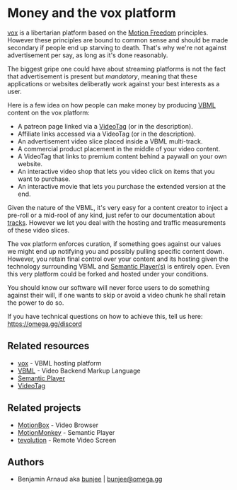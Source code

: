 # Money and the vox platform

[vox](https://vox.omega.gg/about/instance) is a libertarian platform based on the [Motion Freedom](https://omega.gg/about/MotionFreedom)
principles. However these principles are bound to common sense and should be made secondary if
people end up starving to death. That's why we're not against advertisement per say, as long as
it's done reasonably.

The biggest gripe one could have about streaming platforms is not the fact that advertisement is
present but *mandatory*, meaning that these applications or websites deliberatly work against your
best interests as a user.

Here is a few idea on how people can make money by producing [VBML](https://omega.gg/VBML) content
on the vox platform:
- A patreon page linked via a [VideoTag](https://omega.gg/about/VideoTag) (or in the description).
- Affiliate links accessed via a VideoTag (or in the description).
- An advertisement video slice placed inside a VBML multi-track.
- A commercial product placement in the middle of your video content.
- A VideoTag that links to premium content behind a paywall on your own website.
- An interactive video shop that lets you video click on items that you want to purchase.
- An interactive movie that lets you purchase the extended version at the end.

Given the nature of the VBML, it's very easy for a content creator to inject a pre-roll or a
mid-rool of any kind, just refer to our documentation about [tracks](https://omega.gg/VBML/track).
However we let you deal with the hosting and traffic measurements of these video slices.

The vox platform enforces curation, if something goes against our values we might end up notifying
you and possibly pulling specific content down. However, you retain final control over your content
and its hosting given the technology surrounding VBML and [Semantic Player(s)](https://omega.gg/about/SemanticPlayer)
is entirely open. Even this very platform could be forked and hosted under your conditions.

You should know our software will never force users to do something against their will, if one
wants to skip or avoid a video chunk he shall retain the power to do so.

If you have technical questions on how to achieve this, tell us here: https://omega.gg/discord

## Related resources

- [vox](../README.md) - VBML hosting platform
- [VBML](https://omega.gg/VBML) - Video Backend Markup Language
- [Semantic Player](https://omega.gg/about/SemanticPlayer)
- [VideoTag](https://omega.gg/about/VideoTag)

## Related projects

- [MotionBox](https://omega.gg/MotionBox/sources) - Video Browser
- [MotionMonkey](https://omega.gg/MotionMonkey) - Semantic Player
- [tevolution](https://omega.gg/tevolution) - Remote Video Screen

## Authors

- Benjamin Arnaud aka [bunjee](https://bunjee.me) | <bunjee@omega.gg>
